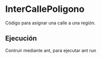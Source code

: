 # InterCallePoligono

Código para asignar una calle a una región.

## Ejecución

Contruir mediante ant, para ejecutar ant run
